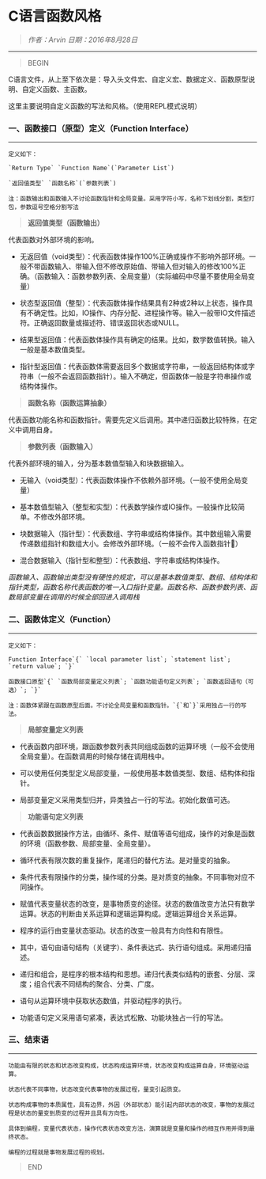 # C语言函数风格

>*作者：Arvin 日期：2016年8月28日*

-----------------------------------

>BEGIN

C语言文件，从上至下依次是：导入头文件宏、自定义宏、数据定义、函数原型说明、自定义函数、主函数。

这里主要说明自定义函数的写法和风格。（使用REPL模式说明）

### 一、函数接口（原型）定义（Function Interface）
--------------------------------------------------
    定义如下：
    
    `Return Type` `Function Name`(`Parameter List`)
    
    `返回值类型` `函数名称`(`参数列表`)
    
    注：函数输出和函数输入不讨论函数指针和全局变量。采用字符小写，名称下划线分割，类型打包，参数逗号空格分割写法

> **返回值类型（函数输出）**

代表函数对外部环境的影响。

* 无返回值（void类型）：代表函数体操作100%正确或操作不影响外部环境。一般不带函数输入、带输入但不修改原始值、带输入但对输入的修改100%正确。（函数输入：函数参数列表、全局变量）（实际编码中尽量不要使用全局变量）

* 状态型返回值（整型）：代表函数体操作结果具有2种或2种以上状态，操作具有不确定性。比如，IO操作、内存分配、进程操作等。输入一般带IO文件描述符。正确返回数量或描述符、错误返回状态或NULL。

* 结果型返回值：代表函数体操作具有确定的结果。比如，数学数值转换。输入一般是基本数值类型。

* 指针型返回值：代表函数体需要返回多个数据或字符串，一般返回结构体或字符串（一般不会返回函数指针）。输入不确定，但函数体一般是字符串操作或结构体操作。

> **函数名称（函数运算抽象）**

代表函数功能名称和函数指针。需要先定义后调用。其中递归函数比较特殊，在定义中调用自身。

> **参数列表（函数输入）**

代表外部环境的输入，分为基本数值型输入和块数据输入。

* 无输入（void类型）：代表函数体操作不依赖外部环境。（一般不使用全局变量）

* 基本数值型输入（整型和实型）：代表数学操作或IO操作。一般操作比较简单。不修改外部环境。

* 块数据输入（指针型）：代表数组、字符串或结构体操作。其中数组输入需要传递数组指针和数组大小。会修改外部环境。（一般不会传入函数指针）

* 混合数据输入（指针型和整型）：代表数组、字符串或结构体操作。

*函数输入、函数输出类型没有硬性的规定，可以是基本数值类型、数组、结构体和指针类型，函数名称代表函数的唯一入口指针变量。函数名称、函数参数列表、函数局部变量在调用的时候全部回进入调用栈*

### 二、函数体定义（Function）
--------------------------------------------------
    定义如下：

    Function Interface`{` `local parameter list`; `statement list`; `return value`; `}` 
    
    函数接口原型`{` `函数局部变量定义列表`; `函数功能语句定义列表`; `函数返回语句（可选）`; `}` 

    注：函数体紧跟在函数原型后面。不讨论全局变量和函数指针。`{`和`}`采用独占一行的写法。

> **局部变量定义列表**

* 代表函数内部环境，跟函数参数列表共同组成函数的运算环境（一般不会使用全局变量）。在函数调用的时候存储在调用栈中。

* 可以使用任何类型定义局部变量，一般使用基本数值类型、数组、结构体和指针。

* 局部变量定义采用类型归并，异类独占一行的写法。初始化数值可选。

> **功能语句定义列表**

* 代表函数数据操作方法，由循环、条件、赋值等语句组成，操作的对象是函数的环境（函数参数、局部变量、全局变量）。

* 循环代表有限次数的重复操作，尾递归的替代方法。是对量变的抽象。

* 条件代表有限操作的分类，操作域的分类。是对质变的抽象。不同事物对应不同操作。

* 赋值代表变量状态的改变，是事物质变的途径。状态的数值改变方法只有数学运算。状态的判断由关系运算和逻辑运算构成。逻辑运算组合关系运算。

* 程序的运行由变量状态驱动。状态的改变一般具有方向性和有限性。

* 其中，语句由语句结构（关键字）、条件表达式、执行语句组成。采用递归描述。

* 递归和组合，是程序的根本结构和思想。递归代表类似结构的嵌套、分层、深度；组合代表不同结构的聚合、分类、广度。

* 语句从运算环境中获取状态数值，并驱动程序的执行。

* 功能语句定义采用语句紧凑，表达式松散、功能块独占一行的写法。

### 三、结束语
--------------------------------------------------
    功能由有限的状态和状态改变构成，状态构成运算环境，状态改变构成运算自身，环境驱动运算。
    
    状态代表不同事物，状态改变代表事物的发展过程，量变引起质变。
    
    状态构成事物的本质属性，具有边界，外因（外部状态）能引起内部状态的改变，事物的发展过程是状态的量变到质变的过程并且具有方向性。
    
    具体到编程，变量代表状态，操作代表状态改变方法，演算就是变量和操作的相互作用并得到最终状态。
    
    编程的过程就是事物发展过程的规划。

>END